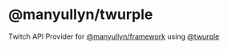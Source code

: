 # @manyullyn/twurple

Twitch API Provider for [@manyullyn/framework](https://npmjs.com/package/@manyullyn/framework) using [@twurple](https://github.com/twurple/twurple)